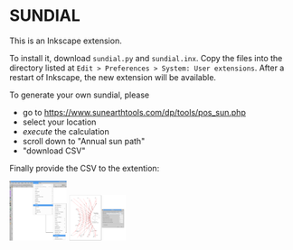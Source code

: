 # SUNDIAL
This is an Inkscape extension.

To install it, download `sundial.py` and `sundial.inx`. Copy the files into the directory listed at `Edit > Preferences > System: User extensions`. After a restart of Inkscape, the new extension will be available.

To generate your own sundial, please
* go to https://www.sunearthtools.com/dp/tools/pos_sun.php
* select your location
* _execute_ the calculation
* scroll down to "Annual sun path"
* "download CSV"

Finally provide the CSV to the extention:

<img src="inkscape_menu.png" alt="Select the extension" title="Select the extension" width="20%" />

<img src="inkscape_example.png" alt="Use the extension" title="Use the extension" width="20%" />

